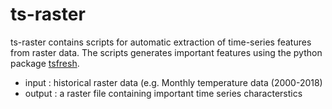 # ts-raster

ts-raster contains scripts for automatic extraction of time-series features from raster data. The scripts generates important features
using the python package <a href="https://github.com/blue-yonder/tsfresh">tsfresh</a>. 

- input : historical raster data (e.g. Monthly temperature data (2000-2018) 
- output : a raster file containing important time series characterstics
